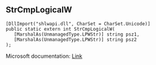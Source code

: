 ## StrCmpLogicalW

```
[DllImport("shlwapi.dll", CharSet = CharSet.Unicode)]
public static extern int StrCmpLogicalW(
   [MarshalAs(UnmanagedType.LPWStr)] string psz1,
   [MarshalAs(UnmanagedType.LPWStr)] string psz2
);
```

Microsoft documentation: [Link](https://docs.microsoft.com/en-us/windows/win32/api/shlwapi/nf-shlwapi-strcmplogicalw)

